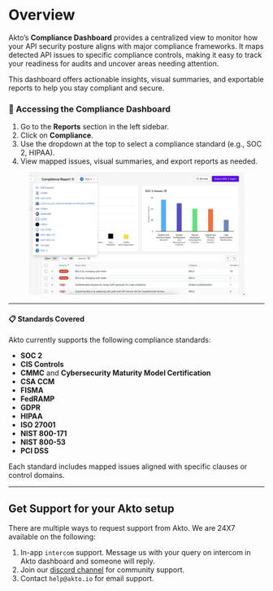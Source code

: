 # Overview

Akto’s **Compliance Dashboard** provides a centralized view to monitor how your API security posture aligns with major compliance frameworks. It maps detected API issues to specific compliance controls, making it easy to track your readiness for audits and uncover areas needing attention.

This dashboard offers actionable insights, visual summaries, and exportable reports to help you stay compliant and secure.

### 📍 Accessing the Compliance Dashboard

1. Go to the **Reports** section in the left sidebar.
2. Click on **Compliance**.
3. Use the dropdown at the top to select a compliance standard (e.g., SOC 2, HIPAA).
4. View mapped issues, visual summaries, and export reports as needed.

<figure><img src="../../.gitbook/assets/image (1) (1) (1) (1).png" alt=""><figcaption></figcaption></figure>

***

#### 📋 Standards Covered

Akto currently supports the following compliance standards:

* **SOC 2**
* **CIS Controls**
* **CMMC** and **Cybersecurity Maturity Model Certification**
* **CSA CCM**
* **FISMA**
* **FedRAMP**
* **GDPR**
* **HIPAA**
* **ISO 27001**
* **NIST 800-171**
* **NIST 800-53**
* **PCI DSS**

Each standard includes mapped issues aligned with specific clauses or control domains.

***

## Get Support for your Akto setup

There are multiple ways to request support from Akto. We are 24X7 available on the following:

1. In-app `intercom` support. Message us with your query on intercom in Akto dashboard and someone will reply.
2. Join our [discord channel](https://www.akto.io/community) for community support.
3. Contact `help@akto.io` for email support.
